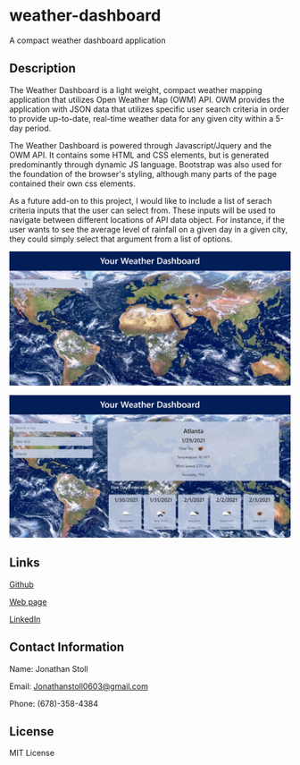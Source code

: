 # weather-dashboard
A compact weather dashboard application 

## Description

The Weather Dashboard is a light weight, compact weather mapping application that utilizes Open Weather Map (OWM) API. OWM provides the application with JSON data that utilizes specific user search criteria in order to provide up-to-date, real-time weather data for any given city within a 5-day period. 

The Weather Dashboard is powered through Javascript/Jquery and the OWM API. It contains some HTML and CSS elements, but is generated predominantly through dynamic JS language. Bootstrap was also used for the foundation of the browser's styling, although many parts of the page contained their own css elements. 

As a future add-on to this project, I would like to include a list of serach criteria inputs that the user can select from. These inputs will be used to navigate between different locations of API data object. For instance, if the user wants to see the average level of rainfall on a given day in a given city, they could simply select that argument from a list of options.

![Final Website Screenshot1](./assets/images/final-site-presearch.png)

![Final Website Screenshot2](./assets/images/final-webpage.png)

## Links

[Github](https://github.com/jonathanstoll0603/weather-dashboard)

[Web page](https://jonathanstoll0603.github.io/weather-dashboard/)

[LinkedIn](https://www.linkedin.com/in/jonathan-stoll-092351133/)


## Contact Information

Name: Jonathan Stoll

Email: Jonathanstoll0603@gmail.com

Phone: (678)-358-4384

## License

MIT License